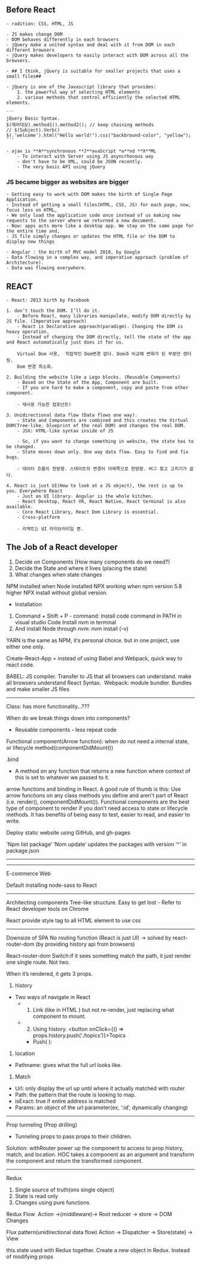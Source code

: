 ## Before React

    - radition: CSS, HTML, JS

    - JS makes change DOM 
    - DOM behaves differently in each browsers
    - jQuery make a united syntax and deal with it from DOM in each different browsers
    - jQuery makes developers to easily interact with DOM across all the browsers.

    - ## I think, jQuery is suitable for smaller projects that uses a small files##

    - jQuery is one of the Javascript library that provides:
        1. the powerful way of selecting HTML elements
        2. various methods that control efficiently the selected HTML elements.

    ```
    jQuery Basic Syntax.
    $(제어대상).method1().method2(); // keep chaining methods
    // $(Subject).Verb()
    $(.'welcome').html("Hello world!").css("backbround-color", "yellow");
    ```

    - ajax is **A**synchronous **J**avaScript *a**nd **X**ML
        - To interact with Server using JS asyncrhonous way
        - don't have to be XML, could be JSON recently.
        - The very basic API using jQuery

### JS became bigger as websites are bigger

    - Getting easy to work with DOM makes the birth of Single Page Application.
    - Instead of getting a small files(HTML, CSS, JS) for each page, now, focus less on HTML, 
    - We only load the application code once instead of us making new requests to the server where we returned a new document.
    - Now: apps acts more like a desktop app. We stay on the same page for the entire time and,
    - JS file simply changes or updates the HTML file or the DOM to display new things

    - Angular : the birth of MVC model 2010, by Google
    - Data flowing in a complex way, and imperative approach (problem of Architecture).
    - Data was flowing everywhere.

## REACT

    - React: 2013 birth by Facebook

    1. don’t touch the DOM. I’ll do it. 
        - Before React, many libraries manipulate, modify DOM directly by JS file. (Imperative approach)
        - React is Declarative approach(paradigm). Changing the DOM is heavy operation.
        - Instead of changing the DOM directly, tell the state of the app and React automatically just does it for us.

        Virtual Dom 사용,  직접적인 Dom변경 없다. Dom과 비교해 변화가 된 부분만 렌더링.
        Dom 변경 최소화.

    2. Building the website like a Lego blocks. (Reusable Components)
        - Based on the State of the App, Component are built.
        - If you are hard to make a component, copy and paste from other component.

        - 재사용 가능한 컴포넌트!

    3. Unidirectional data flow (Data flows one way).
        - State and Components are combined and this creates the Virtual DOM(Tree-like, blueprint of the real DOM) and changes the real DOM.
        - JSX: HTML-like syntax inside of JS

        - So, if you want to change something in website, the state has to be changed.
        - State moves down only. One way data flow. Easy to find and fix bugs.

        - 데이터 흐름이 한방향. 스테이트의 변경이 아래쪽으로 한방향. 버그 찾고 고치기가 쉽다.

    4. React is just UI(How to look at a JS object), the rest is up to you. Everywhere React
        - Just an UI library. Angular is the whole kitchen.
        - React Desktop, React VR, React Native, React terminal is also available. 
        - Core React Library, React Dom Library is essential.
        - Cross-platform

        - 리액트는 UI 라이브러리일 뿐.

## The Job of a React developer

1. Decide on Components (How many components do we need?)
2. Decide the State and where it lives (placing the state)
3. What changes when state changes

NPM installed when Node installed
NPX working when npm version 5.8 higher
NPX install without global version.

- Installation

1. Command + Shift + P - command: Install code command in PATH in visual studio Code
   Install nvm in terminal
2. And install Node through nvm: nvm install (-v)

YARN is the same as NPM, it’s personal choice. but in one project, use either one only.

Create-React-App = instead of using Babel and Webpack, quick way to react code.

BABEL: JS compiler. Transfer to JS that all browsers can understand. make all browsers understand React Syntax. 
Webpack: module bundler. Bundles and make smaller JS files

---

Class: has more functionality…???

When do we break things down into components?

- Reusable components - less repeat code

Functional component(Arrow function): when do not need a internal state, or lifecycle method(componentDidMount())

.bind

- A method on any function that returns a new function where context of this is set to whatever we passed to it.

arrow functions and binding in React. A good rule of thumb is this: Use arrow functions on any class methods you define and aren't part of React (i.e. render(), componentDidMount()).
Functional components are the best type of component to render if you don’t need access to state or lifecycle methods. It has benefits of being easy to test, easier to read, and easier to write.

Deploy static website using GitHub, and gh-pages

'Npm list package’
‘Nom update’ updates the packages with version ‘^’ in package.json

---

---

E-commerce Web

Default installing node-sass to React

---

Architecting components
Tree-like structure.
Easy to get lost - Refer to React developer tools on Chrome

React provide style tag to all HTML element to use css

---

Downsize of SPA
No routing function (React is just UI) -> solved by react-router-dom (by providing history api from browsers)

React-router-dom
Switch:if it sees something match the path, it just render one single route. Not two.

When it’s rendered, it gets 3 props.

1. history

- Two ways of navigate in React
  - 1.  Link (like in HTML <a>) but not re-render, just replacing what component to mount.
  - 2.  Using history. <button onClick={() => props.history.push(‘./topics’)}>Topics </button>
    - Push( ):

1. location

- Pathname: gives what the full url looks like.

1. Match

- Url: only display the url up until where it actually matched with router
- Path: the pattern that the route is looking to map.
- isExact: true if entire address is matched
- Params: an object of the url parameter(ex, ‘:id’, dynamically changing)

---

Prop tunneling (Prop drilling)

- Tunneling props to pass props to their children.

Solution: withRouter power up the component to access to prop.history, match, and location.
HOC takes a component as an argument and transform the component and return the transformed component.

---

Redux

1. Single source of truth(ons single object)
2. State is read only
3. Changes using pure functions

Redux Flow
 Action ->(middleware)-> Root reducer -> store -> DOM Changes

Flux pattern(unidirectional data flow)
Action -> Dispatcher -> Store(state) -> View

this.state used with Redux together.
Create a new object in Redux. Instead of modifying props

